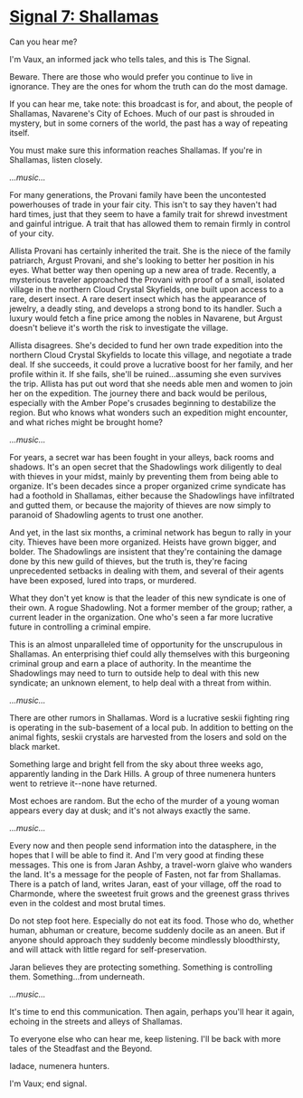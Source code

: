 # [Signal 7: Shallamas](http://numenerathesignal.blogspot.com/2013/10/signal-7-shallamas.html)

Can you hear me?

I'm Vaux, an informed jack who tells tales, and this is The Signal.

Beware. There are those who would prefer you continue to live in ignorance.
They are the ones for whom the truth can do the most damage.

If you can hear me, take note: this broadcast is for, and about, the people of
Shallamas, Navarene's City of Echoes. Much of our past is shrouded in mystery,
but in some corners of the world, the past has a way of repeating itself.

You must make sure this information reaches Shallamas. If you're in Shallamas,
listen closely.

*...music...*

For many generations, the Provani family have been the uncontested powerhouses
of trade in your fair city. This isn't to say they haven't had hard times,
just that they seem to have a family trait for shrewd investment and gainful
intrigue. A trait that has allowed them to remain firmly in control of your
city.

Allista Provani has certainly inherited the trait. She is the niece of the
family patriarch, Argust Provani, and she's looking to better her position in
his eyes. What better way then opening up a new area of trade. Recently, a
mysterious traveler approached the Provani with proof of a small, isolated
village in the northern Cloud Crystal Skyfields, one built upon access to a
rare, desert insect. A rare desert insect which has the appearance of jewelry,
a deadly sting, and develops a strong bond to its handler. Such a luxury would
fetch a fine price among the nobles in Navarene, but Argust doesn't believe
it's worth the risk to investigate the village.

Allista disagrees. She's decided to fund her own trade expedition into the
northern Cloud Crystal Skyfields to locate this village, and negotiate a trade
deal. If she succeeds, it could prove a lucrative boost for her family, and
her profile within it. If she fails, she'll be ruined...assuming she even
survives the trip. Allista has put out word that she needs able men and women
to join her on the expedition. The journey there and back would be perilous,
especially with the Amber Pope's crusades beginning to destabilize the region.
But who knows what wonders such an expedition might encounter, and what riches
might be brought home?

*...music...*

For years, a secret war has been fought in your alleys, back rooms and shadows.
It's an open secret that the Shadowlings work diligently to deal with thieves
in your midst, mainly by preventing them from being able to organize. It's been
decades since a proper organized crime syndicate has had a foothold in
Shallamas, either because the Shadowlings have infiltrated and gutted them, or
because the majority of thieves are now simply to paranoid of Shadowling agents
to trust one another.

And yet, in the last six months, a criminal network has begun to rally in your
city. Thieves have been more organized. Heists have grown bigger, and bolder.
The Shadowlings are insistent that they're containing the damage done by this
new guild of thieves, but the truth is, they're facing unprecedented setbacks
in dealing with them, and several of their agents have been exposed, lured into
traps, or murdered.

What they don't yet know is that the leader of this new syndicate is one of
their own. A rogue Shadowling. Not a former member of the group; rather, a
current leader in the organization. One who's seen a far more lucrative future
in controlling a criminal empire.

This is an almost unparalleled time of opportunity for the unscrupulous in
Shallamas. An enterprising thief could ally themselves with this burgeoning
criminal group and earn a place of authority. In the meantime the Shadowlings
may need to turn to outside help to deal with this new syndicate; an unknown
element, to help deal with a threat from within.

*...music...*

There are other rumors in Shallamas. Word is a lucrative seskii fighting ring
is operating in the sub-basement of a local pub. In addition to betting on the
animal fights, seskii crystals are harvested from the losers and sold on the
black market.

Something large and bright fell from the sky about three weeks ago, apparently
landing in the Dark Hills. A group of three numenera hunters went to retrieve
it--none have returned.

Most echoes are random. But the echo of the murder of a young woman appears
every day at dusk; and it's not always exactly the same.

*...music...*

Every now and then people send information into the datasphere, in the hopes
that I will be able to find it. And I'm very good at finding these messages.
This one is from Jaran Ashby, a travel-worn glaive who wanders the land. It's
a message for the people of Fasten, not far from Shallamas. There is a patch of
land, writes Jaran, east of your village, off the road to Charmonde, where the
sweetest fruit grows and the greenest grass thrives even in the coldest and
most brutal times.

Do not step foot here. Especially do not eat its food. Those who do, whether
human, abhuman or creature, become suddenly docile as an aneen. But if anyone
should approach they suddenly become mindlessly bloodthirsty, and will attack
with little regard for self-preservation.

Jaran believes they are protecting something. Something is controlling them.
Something...from underneath.

*...music...*

It's time to end this communication. Then again, perhaps you'll hear it again,
echoing in the streets and alleys of Shallamas.

To everyone else who can hear me, keep listening. I'll be back with more tales
of the Steadfast and the Beyond.

Iadace, numenera hunters.

I'm Vaux; end signal.
